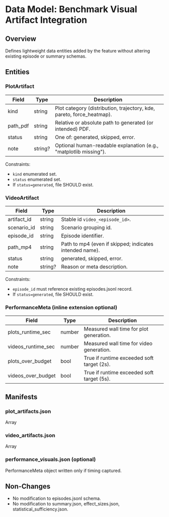 # Data Model: Benchmark Visual Artifact Integration

## Overview
Defines lightweight data entities added by the feature without altering existing episode or summary schemas.

## Entities

### PlotArtifact
| Field | Type | Description |
|-------|------|-------------|
| kind | string | Plot category (distribution, trajectory, kde, pareto, force_heatmap). |
| path_pdf | string | Relative or absolute path to generated (or intended) PDF. |
| status | string | One of: generated, skipped, error. |
| note | string? | Optional human-readable explanation (e.g., "matplotlib missing"). |

Constraints:
- `kind` enumerated set.
- `status` enumerated set.
- If `status=generated`, file SHOULD exist.

### VideoArtifact
| Field | Type | Description |
|-------|------|-------------|
| artifact_id | string | Stable id `video_<episode_id>`. |
| scenario_id | string | Scenario grouping id. |
| episode_id | string | Episode identifier. |
| path_mp4 | string | Path to mp4 (even if skipped; indicates intended name). |
| status | string | generated, skipped, error. |
| note | string? | Reason or meta description. |

Constraints:
- `episode_id` must reference existing episodes.jsonl record.
- If `status=generated`, file SHOULD exist.

### PerformanceMeta (inline extension optional)
| Field | Type | Description |
|-------|------|-------------|
| plots_runtime_sec | number | Measured wall time for plot generation. |
| videos_runtime_sec | number | Measured wall time for video generation. |
| plots_over_budget | bool | True if runtime exceeded soft target (2s). |
| videos_over_budget | bool | True if runtime exceeded soft target (5s). |

## Manifests

### plot_artifacts.json
Array<PlotArtifact>

### video_artifacts.json
Array<VideoArtifact>

### performance_visuals.json (optional)
PerformanceMeta object written only if timing captured.

## Non-Changes
- No modification to episodes.jsonl schema.
- No modification to summary.json, effect_sizes.json, statistical_sufficiency.json.

